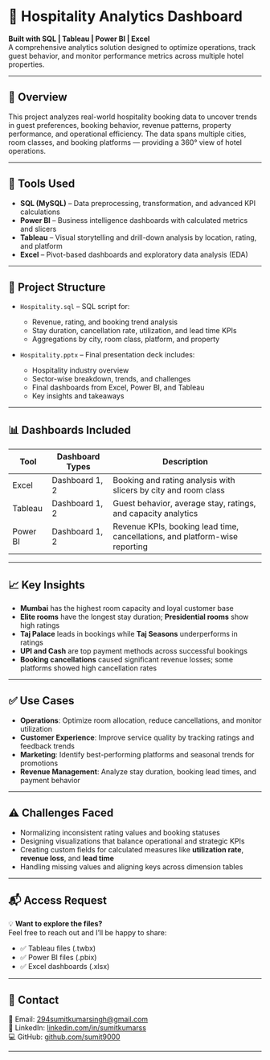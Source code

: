 # 🏨 Hospitality Analytics Dashboard  
**Built with SQL | Tableau | Power BI | Excel**  
A comprehensive analytics solution designed to optimize operations, track guest behavior, and monitor performance metrics across multiple hotel properties.

---

## 📌 Overview

This project analyzes real-world hospitality booking data to uncover trends in guest preferences, booking behavior, revenue patterns, property performance, and operational efficiency. The data spans multiple cities, room classes, and booking platforms — providing a 360° view of hotel operations.

---

## 🧰 Tools Used

- **SQL (MySQL)** – Data preprocessing, transformation, and advanced KPI calculations  
- **Power BI** – Business intelligence dashboards with calculated metrics and slicers  
- **Tableau** – Visual storytelling and drill-down analysis by location, rating, and platform  
- **Excel** – Pivot-based dashboards and exploratory data analysis (EDA)

---

## 📂 Project Structure

- `Hospitality.sql` – SQL script for:
  - Revenue, rating, and booking trend analysis  
  - Stay duration, cancellation rate, utilization, and lead time KPIs  
  - Aggregations by city, room class, platform, and property

- `Hospitality.pptx` – Final presentation deck includes:
  - Hospitality industry overview  
  - Sector-wise breakdown, trends, and challenges  
  - Final dashboards from Excel, Power BI, and Tableau  
  - Key insights and takeaways

---

## 📊 Dashboards Included

| Tool      | Dashboard Types   | Description |
|-----------|-------------------|-------------|
| Excel     | Dashboard 1, 2    | Booking and rating analysis with slicers by city and room class |
| Tableau   | Dashboard 1, 2    | Guest behavior, average stay, ratings, and capacity analytics |
| Power BI  | Dashboard 1, 2    | Revenue KPIs, booking lead time, cancellations, and platform-wise reporting |

---

## 📈 Key Insights

- **Mumbai** has the highest room capacity and loyal customer base  
- **Elite rooms** have the longest stay duration; **Presidential rooms** show high ratings  
- **Taj Palace** leads in bookings while **Taj Seasons** underperforms in ratings  
- **UPI and Cash** are top payment methods across successful bookings  
- **Booking cancellations** caused significant revenue losses; some platforms showed high cancellation rates

---

## ✅ Use Cases

- **Operations**: Optimize room allocation, reduce cancellations, and monitor utilization  
- **Customer Experience**: Improve service quality by tracking ratings and feedback trends  
- **Marketing**: Identify best-performing platforms and seasonal trends for promotions  
- **Revenue Management**: Analyze stay duration, booking lead times, and payment behavior

---

## ⚠️ Challenges Faced

- Normalizing inconsistent rating values and booking statuses  
- Designing visualizations that balance operational and strategic KPIs  
- Creating custom fields for calculated measures like **utilization rate**, **revenue loss**, and **lead time**  
- Handling missing values and aligning keys across dimension tables

---

## 📬 Access Request

💡 **Want to explore the files?**  
Feel free to reach out and I’ll be happy to share:

- ✅ Tableau files (.twbx)  
- ✅ Power BI files (.pbix)  
- ✅ Excel dashboards (.xlsx)

---

## 📎 Contact

📧 Email: [294sumitkumarsingh@gmail.com](mailto:294sumitkumarsingh@gmail.com)  
🔗 LinkedIn: [linkedin.com/in/sumitkumarss](https://www.linkedin.com/in/sumitkumarss)  
💻 GitHub: [github.com/sumit9000](https://github.com/sumit9000)

---
